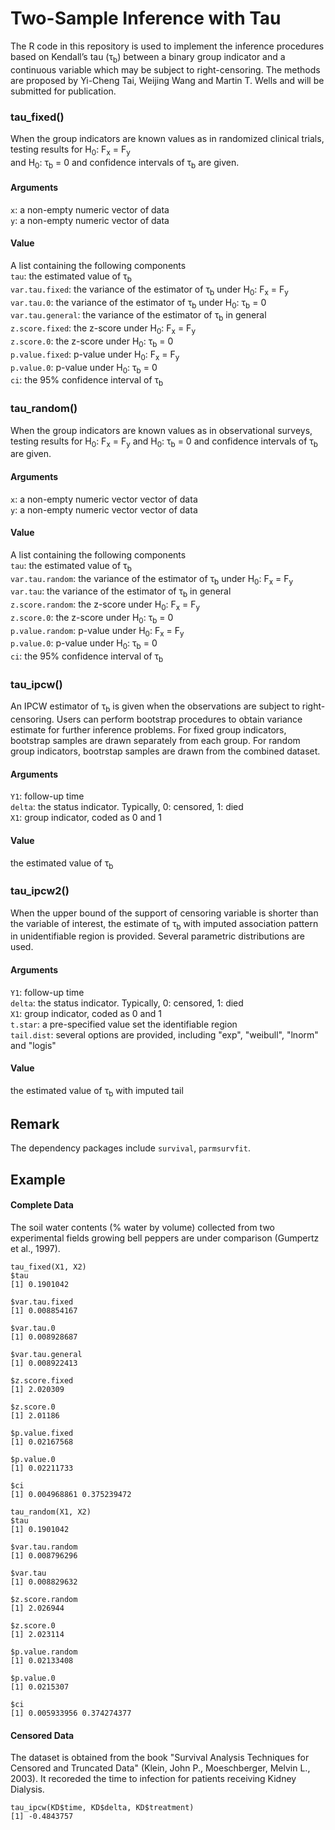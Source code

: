 # Two-Sample Inference with Tau

The R code in this repository is used to implement the inference procedures based on Kendall’s tau (&tau;<sub>b</sub>) between a binary group indicator and a continuous variable which may be subject to right-censoring. The methods are proposed by Yi-Cheng Tai, Weijing Wang and Martin T. Wells and will be submitted for publication. <br>

### tau_fixed()
When the group indicators are known values as in randomized clinical trials, testing results for H<sub>0</sub>: F<sub>x</sub> = F<sub>y</sub> <br> and H<sub>0</sub>: &tau;<sub>b</sub> = 0 and confidence intervals of &tau;<sub>b</sub> are given. <br>

#### Arguments
`x`: a non-empty numeric vector of data <br>
`y`: a non-empty numeric vector of data <br>

#### Value
A list containing the following components <br>
`tau`: the estimated value of &tau;<sub>b</sub> <br>
`var.tau.fixed`: the variance of the estimator of &tau;<sub>b</sub> under H<sub>0</sub>: F<sub>x</sub> = F<sub>y</sub> <br>
`var.tau.0`: the variance of the estimator of &tau;<sub>b</sub> under H<sub>0</sub>: &tau;<sub>b</sub> = 0 <br>
`var.tau.general`: the variance of the estimator of &tau;<sub>b</sub> in general <br>
`z.score.fixed`: the z-score under H<sub>0</sub>: F<sub>x</sub> = F<sub>y</sub> <br>
`z.score.0`: the z-score under H<sub>0</sub>: &tau;<sub>b</sub> = 0 <br>
`p.value.fixed`: p-value under H<sub>0</sub>: F<sub>x</sub> = F<sub>y</sub> <br>
`p.value.0`: p-value under H<sub>0</sub>: &tau;<sub>b</sub> = 0 <br>
`ci`: the 95% confidence interval of &tau;<sub>b</sub> <br>

### tau_random()
When the group indicators are known values as in observational surveys, testing results for H<sub>0</sub>: F<sub>x</sub> = F<sub>y</sub> and H<sub>0</sub>: &tau;<sub>b</sub> = 0 and confidence intervals of &tau;<sub>b</sub> are given. <br> 

#### Arguments
`x`: a non-empty numeric vector vector of data <br>
`y`: a non-empty numeric vector vector of data <br>

#### Value
A list containing the following components <br>
`tau`: the estimated value of &tau;<sub>b</sub> <br>
`var.tau.random`: the variance of the estimator of &tau;<sub>b</sub> under H<sub>0</sub>: F<sub>x</sub> = F<sub>y</sub> <br>
`var.tau`: the variance of the estimator of &tau;<sub>b</sub> in general <br>
`z.score.random`: the z-score under H<sub>0</sub>: F<sub>x</sub> = F<sub>y</sub> <br>
`z.score.0`: the z-score under H<sub>0</sub>: &tau;<sub>b</sub> = 0 <br>
`p.value.random`: p-value under H<sub>0</sub>: F<sub>x</sub> = F<sub>y</sub> <br>
`p.value.0`: p-value under H<sub>0</sub>: &tau;<sub>b</sub> = 0 <br>
`ci`: the 95% confidence interval of &tau;<sub>b</sub> <br>

### tau_ipcw()
An IPCW estimator of &tau;<sub>b</sub> is given when the observations are subject to right-censoring. Users can perform bootstrap procedures to obtain variance estimate for further inference problems. For fixed group indicators, bootstrap samples are drawn separately from each group. For random group indicators, bootrstap samples are drawn from the combined dataset. <br>  

#### Arguments
`Y1`: follow-up time <br>
`delta`: the status indicator. Typically, 0: censored, 1: died <br>
`X1`: group indicator, coded as 0 and 1 <br>

#### Value
the estimated value of &tau;<sub>b</sub> <br>

### tau_ipcw2()
When the upper bound of the support of censoring variable is shorter than the variable of interest, the estimate of &tau;<sub>b</sub> with imputed association pattern in unidentifiable region is provided. Several parametric distributions are used. <br>

#### Arguments
`Y1`: follow-up time <br>
`delta`: the status indicator. Typically, 0: censored, 1: died <br>
`X1`: group indicator, coded as 0 and 1 <br>
`t.star`: a pre-specified value set the identifiable region <br>
`tail.dist`: several options are provided, including "exp", "weibull", "lnorm" and "logis" <br>

#### Value
the estimated value of &tau;<sub>b</sub> with imputed tail <br>

## Remark
The dependency packages include `survival`, `parmsurvfit`.

## Example
#### Complete Data
The soil water contents (% water by volume) collected from two experimental fields growing bell peppers are under comparison (Gumpertz et al., 1997).

```
tau_fixed(X1, X2)
$tau
[1] 0.1901042

$var.tau.fixed
[1] 0.008854167

$var.tau.0
[1] 0.008928687

$var.tau.general
[1] 0.008922413

$z.score.fixed
[1] 2.020309

$z.score.0
[1] 2.01186

$p.value.fixed
[1] 0.02167568

$p.value.0
[1] 0.02211733

$ci
[1] 0.004968861 0.375239472
```

```
tau_random(X1, X2)
$tau
[1] 0.1901042

$var.tau.random
[1] 0.008796296

$var.tau
[1] 0.008829632

$z.score.random
[1] 2.026944

$z.score.0
[1] 2.023114

$p.value.random
[1] 0.02133408

$p.value.0
[1] 0.0215307

$ci
[1] 0.005933956 0.374274377
```

#### Censored Data
The dataset is obtained from the book "Survival Analysis Techniques for Censored and Truncated Data" (Klein, John P., Moeschberger, Melvin L., 2003). It recoreded the time to infection for patients receiving Kidney Dialysis. <br>

```
tau_ipcw(KD$time, KD$delta, KD$treatment)
[1] -0.4843757
```

